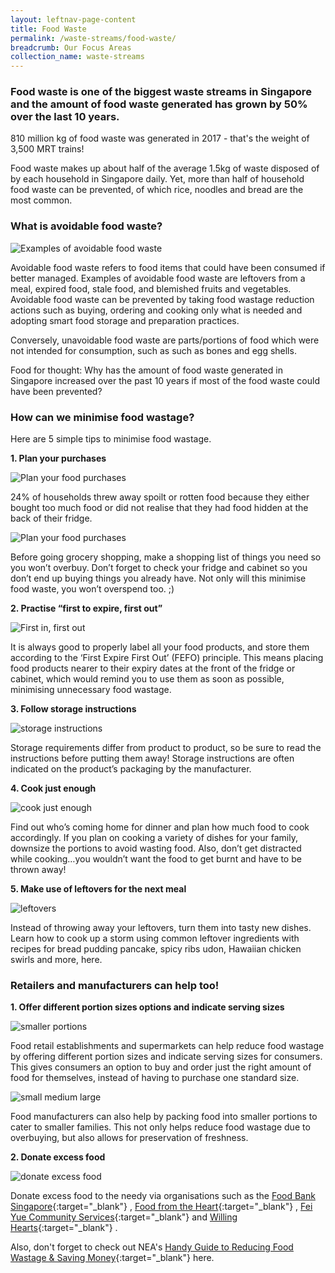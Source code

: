 ```yaml
---
layout: leftnav-page-content
title: Food Waste
permalink: /waste-streams/food-waste/
breadcrumb: Our Focus Areas
collection_name: waste-streams
---
```



### Food waste is one of the biggest waste streams in Singapore and the amount of food waste generated has grown by 50% over the last 10 years. 

810 million kg of food waste was generated in 2017 - that's the weight of 3,500 MRT trains!

Food waste makes up about half of the average 1.5kg of waste disposed of by each household in Singapore daily. Yet, more than half of household food waste can be prevented, of which rice, noodles and bread are the most common.


### What is avoidable food waste?

![Examples of avoidable food waste](/images/avoidable-food-waste.jpg)

Avoidable food waste refers to food items that could have been consumed if better managed. Examples of avoidable food waste are leftovers from a meal, expired food, stale food, and blemished fruits and vegetables. Avoidable food waste can be prevented by taking food wastage reduction actions such as buying, ordering and cooking only what is needed and adopting smart food storage and preparation practices. 

Conversely, unavoidable food waste are parts/portions of food which were not intended for consumption, such as such as bones and egg shells.

Food for thought: Why has the amount of food waste generated in Singapore increased over the past 10 years if most of the food waste could have been prevented?

### How can we minimise food wastage?

Here are 5 simple tips to minimise food wastage. 

**1. Plan your purchases**

![Plan your food purchases](/images/plan-your-purchase1.jpg)

24% of households threw away spoilt or rotten food because they either bought too much food or did not realise that they had food hidden at the back of their fridge. 

![Plan your food purchases](/images/plan-your-purchase2.jpg)

Before going grocery shopping, make a shopping list of things you need so you won’t overbuy. Don’t forget to check your fridge and cabinet so you don’t end up buying things you already have. Not only will this minimise food waste, you won’t overspend too. ;)


**2. Practise “first to expire, first out”**

![First in, first out](/images/expired-food.jpg)

It is always good to properly label all your food products, and store them according to the ‘First Expire First Out’ (FEFO) principle. This means placing food products nearer to their expiry dates at the front of the fridge or cabinet, which would remind you to use them as soon as possible, minimising unnecessary food wastage. 


**3. Follow storage instructions**

![storage instructions](/images/storage-instructions.jpg)

Storage requirements differ from product to product, so be sure to read the instructions before putting them away! Storage instructions are often indicated on the product’s packaging by the manufacturer. 


**4. Cook just enough**

![cook just enough](/images/cook-just-enough.jpg)

Find out who’s coming home for dinner and plan how much food to cook accordingly. If you plan on cooking a variety of dishes for your family, downsize the portions to avoid wasting food. Also, don’t get distracted while cooking…you wouldn’t want the food to get burnt and have to be thrown away!


**5. Make use of leftovers for the next meal**

![leftovers](/images/leftovers.jpg)

Instead of throwing away your leftovers, turn them into tasty new dishes. Learn how to cook up a storm using common leftover ingredients with recipes for bread pudding pancake, spicy ribs udon, Hawaiian chicken swirls and more, here.


### Retailers and manufacturers can help too!

**1. Offer different portion sizes options and indicate serving sizes**

![smaller portions](/images/smaller-portions.jpg)

Food retail establishments and supermarkets can help reduce food wastage by offering different portion sizes and indicate serving sizes for consumers. This gives consumers an option to buy and order just the right amount of food for themselves, instead of having to purchase one standard size. 

![small medium large](/images/SML.jpg)

Food manufacturers can also help by packing food into smaller portions to cater to smaller families. This not only helps reduce food wastage due to overbuying, but also allows for preservation of freshness. 


**2. Donate excess food**

![donate excess food](/images/donate-excess-food.jpg)

Donate excess food to the needy via organisations such as the [Food Bank Singapore](http://www.foodbank.sg){:target="_blank"} , [Food from the Heart](https://foodheart.org){:target="_blank"} , [Fei Yue Community Services](http://www.fcys.org){:target="_blank"}  and [Willing Hearts](http://www.willinghearts.org.sg){:target="_blank"} . 

Also, don't forget to check out NEA's [Handy Guide to Reducing Food Wastage & Saving Money](https://www.cgs.sg/docs/default-source/Programmes/FWRhandyguide.pdf){:target="_blank"}  here.
